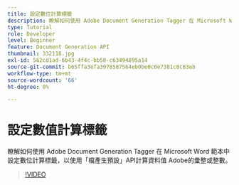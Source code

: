 ```yaml
---
title: 設定數位計算標籤
description: 瞭解如何使用 Adobe Document Generation Tagger 在 Microsoft Word 範本中設定數位計算標籤，以使用「檔產生預設」Adobe計算彙整或整理資料值API
type: Tutorial
role: Developer
level: Beginner
feature: Document Generation API
thumbnail: 332118.jpg
exl-id: 562cd1ad-6b43-4f4c-bb58-c63494895a14
source-git-commit: b65ffa3efa3978587564eb0be0c0e7381c8c83ab
workflow-type: tm+mt
source-wordcount: '66'
ht-degree: 0%

---
```


# 設定數值計算標籤

瞭解如何使用 Adobe Document Generation Tagger 在 Microsoft Word 範本中設定數位計算標籤，以使用「檔產生預設」API計算資料值 Adobe的彙整或整數。

>[!VIDEO](https://video.tv.adobe.com/v/332118?hidetitle=true)
